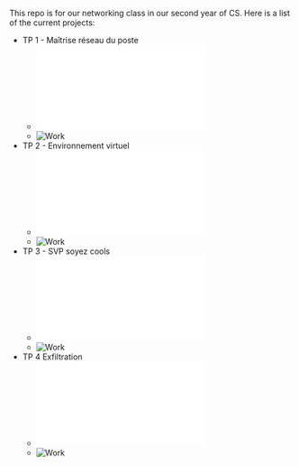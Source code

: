This repo is for our networking class in our second year of CS. Here is a list of the current projects:

 - TP 1 - Maîtrise réseau du poste
    - ![Explanation](Explanations/1/README.md)
    - ![Work](TP-1/)
 - TP 2 - Environnement virtuel
    - ![Explanation](Explanations/2/README.md)
    - ![Work](TP-2/)
 - TP 3 - SVP soyez cools
    - ![Explanation](Explanations/3/README.md)
    - ![Work](TP-3/)
 - TP 4 Exfiltration
    - ![Explanation](Explanations/4/README.md)
    - ![Work](TP-4/)

